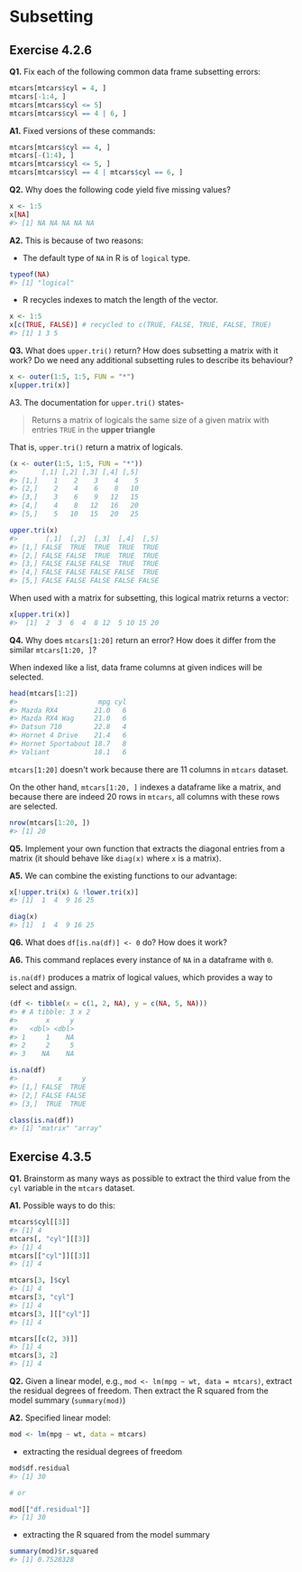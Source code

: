 # Subsetting

## Exercise 4.2.6

**Q1.** Fix each of the following common data frame subsetting errors:


```r
mtcars[mtcars$cyl = 4, ]
mtcars[-1:4, ]
mtcars[mtcars$cyl <= 5]
mtcars[mtcars$cyl == 4 | 6, ]
```

**A1.** Fixed versions of these commands:


```r
mtcars[mtcars$cyl == 4, ]
mtcars[-(1:4), ]
mtcars[mtcars$cyl <= 5, ]
mtcars[mtcars$cyl == 4 | mtcars$cyl == 6, ]
```

**Q2.** Why does the following code yield five missing values?


```r
x <- 1:5
x[NA]
#> [1] NA NA NA NA NA
```

**A2.** This is because of two reasons:

- The default type of `NA` in R is of `logical` type.


```r
typeof(NA)
#> [1] "logical"
```

- R recycles indexes to match the length of the vector.


```r
x <- 1:5
x[c(TRUE, FALSE)] # recycled to c(TRUE, FALSE, TRUE, FALSE, TRUE)
#> [1] 1 3 5
```

**Q3.** What does `upper.tri()` return? How does subsetting a matrix with it work? Do we need any additional subsetting rules to describe its behaviour?


```r
x <- outer(1:5, 1:5, FUN = "*")
x[upper.tri(x)]
```

A3. The documentation for `upper.tri()` states-

> Returns a matrix of logicals the same size of a given matrix with entries `TRUE` in the **upper triangle**

That is, `upper.tri()` return a matrix of logicals.


```r
(x <- outer(1:5, 1:5, FUN = "*"))
#>      [,1] [,2] [,3] [,4] [,5]
#> [1,]    1    2    3    4    5
#> [2,]    2    4    6    8   10
#> [3,]    3    6    9   12   15
#> [4,]    4    8   12   16   20
#> [5,]    5   10   15   20   25

upper.tri(x)
#>       [,1]  [,2]  [,3]  [,4]  [,5]
#> [1,] FALSE  TRUE  TRUE  TRUE  TRUE
#> [2,] FALSE FALSE  TRUE  TRUE  TRUE
#> [3,] FALSE FALSE FALSE  TRUE  TRUE
#> [4,] FALSE FALSE FALSE FALSE  TRUE
#> [5,] FALSE FALSE FALSE FALSE FALSE
```

When used with a matrix for subsetting, this logical matrix returns a vector:


```r
x[upper.tri(x)]
#>  [1]  2  3  6  4  8 12  5 10 15 20
```

**Q4.**  Why does `mtcars[1:20]` return an error? How does it differ from the similar `mtcars[1:20, ]`?

When indexed like a list, data frame columns at given indices will be selected.


```r
head(mtcars[1:2])
#>                    mpg cyl
#> Mazda RX4         21.0   6
#> Mazda RX4 Wag     21.0   6
#> Datsun 710        22.8   4
#> Hornet 4 Drive    21.4   6
#> Hornet Sportabout 18.7   8
#> Valiant           18.1   6
```

`mtcars[1:20]` doesn't work because there are 11 columns in `mtcars` dataset.

On the other hand, `mtcars[1:20, ]` indexes a dataframe like a matrix, and because there are indeed 20 rows in `mtcars`, all columns with these rows are selected.


```r
nrow(mtcars[1:20, ])
#> [1] 20
```

**Q5.** Implement your own function that extracts the diagonal entries from a matrix (it should behave like `diag(x)` where `x` is a matrix).

**A5.** We can combine the existing functions to our advantage:


```r
x[!upper.tri(x) & !lower.tri(x)]
#> [1]  1  4  9 16 25

diag(x)
#> [1]  1  4  9 16 25
```

**Q6.** What does `df[is.na(df)] <- 0` do? How does it work?

**A6.** This command replaces every instance of `NA` in a dataframe with `0`.

`is.na(df)` produces a matrix of logical values, which provides a way to select and assign.


```r
(df <- tibble(x = c(1, 2, NA), y = c(NA, 5, NA)))
#> # A tibble: 3 x 2
#>       x     y
#>   <dbl> <dbl>
#> 1     1    NA
#> 2     2     5
#> 3    NA    NA

is.na(df)
#>          x     y
#> [1,] FALSE  TRUE
#> [2,] FALSE FALSE
#> [3,]  TRUE  TRUE

class(is.na(df))
#> [1] "matrix" "array"
```

## Exercise 4.3.5

**Q1.** Brainstorm as many ways as possible to extract the third value from the `cyl` variable in the `mtcars` dataset.

**A1.** Possible ways to do this:


```r
mtcars$cyl[[3]]
#> [1] 4
mtcars[, "cyl"][[3]]
#> [1] 4
mtcars[["cyl"]][[3]]
#> [1] 4

mtcars[3, ]$cyl
#> [1] 4
mtcars[3, "cyl"]
#> [1] 4
mtcars[3, ][["cyl"]]
#> [1] 4

mtcars[[c(2, 3)]]
#> [1] 4
mtcars[3, 2]
#> [1] 4
```

**Q2.** Given a linear model, e.g., `mod <- lm(mpg ~ wt, data = mtcars)`, extract the residual degrees of freedom. Then extract the R squared from the model summary (`summary(mod)`)

**A2.** Specified linear model:


```r
mod <- lm(mpg ~ wt, data = mtcars)
```

- extracting the residual degrees of freedom


```r
mod$df.residual 
#> [1] 30

# or 

mod[["df.residual"]]
#> [1] 30
```

- extracting the R squared from the model summary


```r
summary(mod)$r.squared
#> [1] 0.7528328
```

